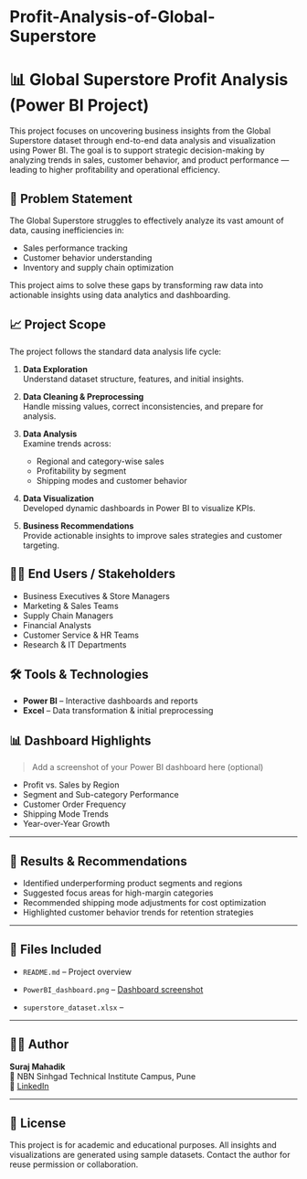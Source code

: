 # Profit-Analysis-of-Global-Superstore

# 📊 Global Superstore Profit Analysis (Power BI Project)

This project focuses on uncovering business insights from the Global Superstore dataset through end-to-end data analysis and visualization using Power BI. The goal is to support strategic decision-making by analyzing trends in sales, customer behavior, and product performance — leading to higher profitability and operational efficiency.

## 🧩 Problem Statement

The Global Superstore struggles to effectively analyze its vast amount of data, causing inefficiencies in:
- Sales performance tracking  
- Customer behavior understanding  
- Inventory and supply chain optimization  

This project aims to solve these gaps by transforming raw data into actionable insights using data analytics and dashboarding.

## 📈 Project Scope

The project follows the standard data analysis life cycle:

1. **Data Exploration**  
   Understand dataset structure, features, and initial insights.

2. **Data Cleaning & Preprocessing**  
   Handle missing values, correct inconsistencies, and prepare for analysis.

3. **Data Analysis**  
   Examine trends across:
   - Regional and category-wise sales
   - Profitability by segment
   - Shipping modes and customer behavior

4. **Data Visualization**  
   Developed dynamic dashboards in Power BI to visualize KPIs.

5. **Business Recommendations**  
   Provide actionable insights to improve sales strategies and customer targeting.

## 🧑‍💼 End Users / Stakeholders

- Business Executives & Store Managers  
- Marketing & Sales Teams  
- Supply Chain Managers  
- Financial Analysts  
- Customer Service & HR Teams  
- Research & IT Departments

## 🛠️ Tools & Technologies

- **Power BI** – Interactive dashboards and reports  
- **Excel** – Data transformation & initial preprocessing  

## 📊 Dashboard Highlights

> Add a screenshot of your Power BI dashboard here (optional)

- Profit vs. Sales by Region
- Segment and Sub-category Performance
- Customer Order Frequency
- Shipping Mode Trends
- Year-over-Year Growth

---

## 📝 Results & Recommendations

- Identified underperforming product segments and regions
- Suggested focus areas for high-margin categories
- Recommended shipping mode adjustments for cost optimization
- Highlighted customer behavior trends for retention strategies

---

## 📁 Files Included
- `README.md` – Project overview
- `PowerBI_dashboard.png` – [Dashboard screenshot](PowerBI_dashboard)

- `superstore_dataset.xlsx` – 

---

## 🙋‍♂️ Author

**Suraj Mahadik**  
📍 NBN Sinhgad Technical Institute Campus, Pune  
🔗 [LinkedIn](https://www.linkedin.com/in/suraj-mahadik-341b91315/)

---

## 📜 License

This project is for academic and educational purposes. All insights and visualizations are generated using sample datasets. Contact the author for reuse permission or collaboration.
